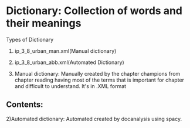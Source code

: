 # Dictionary: Collection of words and their meanings
Types of Dictionary 
1) ip_3_8_urban_man.xml(Manual dictionary)
2) ip_3_8_urban_abb.xml(Automated Dictionary)

1) Manual dictionary: Manually created by the chapter champions from chapter reading having most of the terms that is important for chapter and difficult to understand.
It's in .XML format
## Contents: <dictionary title="" version=""> <desc> </desc> <entry term=""  wikipage="" wikidataID="" desc=""/>
  
2)Automated dictionary: Automated created by docanalysis using spacy.  
